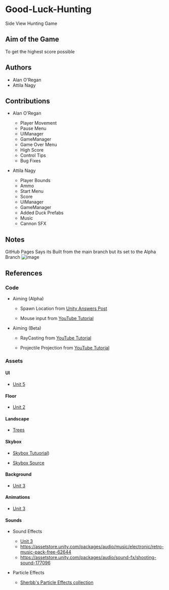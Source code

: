 # Good-Luck-Hunting
 Side View Hunting Game

## Aim of the Game
To get the highest score possible

## Authors
- Alan O'Regan
- Attila Nagy

## Contributions
- Alan O'Regan
  - Player Movement
  - Pause Menu
  - UIManager
  - GameManager
  - Game Over Menu
  - High Score
  - Control Tips
  - Bug Fixes

- Attila Nagy
  - Player Bounds
  - Ammo
  - Start Menu
  - Score
  - UIManager
  - GameManager
  - Added Duck Prefabs
  - Music
  - Cannon SFX

## Notes

GitHub Pages Says its Built from the main branch but its set to the Alpha Branch
![image](https://user-images.githubusercontent.com/72257010/143913105-431ad590-e19e-49d3-8271-28a588a5a07b.png)


## References

### Code

- Aiming (Alpha)

  - Spawn Location from [Unity Answers Post](https://answers.unity.com/questions/329155/how-to-calculate-position-of-cannons-end.html)

  - Mouse input from [YouTube Tutorial](https://www.youtube.com/watch?v=_QajrabyTJc)

- Aiming (Beta)

  - RayCasting from [YouTube Tutorial](https://www.youtube.com/watch?v=THnivyG0Mvo)

  - Projectile Projection from [YouTube Tutorial](https://www.youtube.com/watch?v=RnEO3MRPr5Y)

### Assets

#### UI

- [Unit 5](https://learn.unity.com/project/unit-5-user-interface?courseId=5cf96c41edbc2a2ca6e8810f)

#### Floor

- [Unit 2](https://learn.unity.com/project/unit-2-basic-gameplay?courseId=5cf96c41edbc2a2ca6e8810f)

#### Landscape

- [Trees](https://assetstore.unity.com/packages/3d/vegetation/trees/low-poly-tree-pack-57866)


#### Skybox

- [Skybox Tutuorial](https://youtu.be/anYBZzxy1FA))

- [Skybox Source](https://assetstore.unity.com/packages/2d/textures-materials/sky/fantasy-skybox-free-18353)

#### Background

- [Unit 3](https://learn.unity.com/project/unit-3-sound-and-effects?courseId=5cf96c41edbc2a2ca6e8810f)

#### Animations

- [Unit 3](https://learn.unity.com/project/unit-3-sound-and-effects?courseId=5cf96c41edbc2a2ca6e8810f)

#### Sounds

- Sound Effects

  - [Unit 3](https://learn.unity.com/project/unit-3-sound-and-effects?courseId=5cf96c41edbc2a2ca6e8810f)
  - https://assetstore.unity.com/packages/audio/music/electronic/retro-music-pack-free-62644
  - https://assetstore.unity.com/packages/audio/sound-fx/shooting-sound-177096

- Particle Effects

  - [Sherbb's Particle Effects collection](https://assetstore.unity.com/packages/vfx/particles/sherbb-s-particle-collection-170798)
